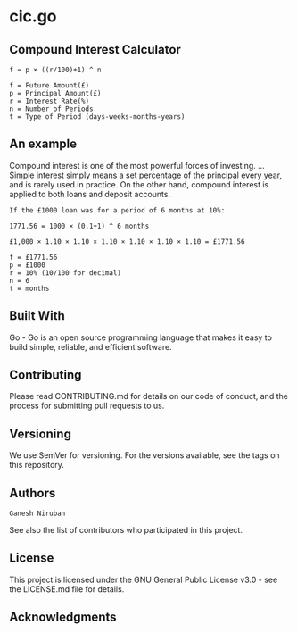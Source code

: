 # cic.go

## Compound Interest Calculator
```
f = p × ((r/100)+1) ^ n

f = Future Amount(£)
p = Principal Amount(£)
r = Interest Rate(%)
n = Number of Periods
t = Type of Period (days-weeks-months-years)
```
## An example

Compound interest is one of the most powerful forces of investing. ... Simple interest simply means a set percentage of the principal every year, and is rarely used in practice. On the other hand, compound interest is applied to both loans and deposit accounts.
```
If the £1000 loan was for a period of 6 months at 10%:

1771.56 = 1000 × (0.1+1) ^ 6 months

£1,000 × 1.10 × 1.10 × 1.10 × 1.10 × 1.10 × 1.10 = £1771.56

f = £1771.56
p = £1000
r = 10% (10/100 for decimal)
n = 6
t = months
```
## Built With 

Go - Go is an open source programming language that makes it easy to build simple, reliable, and efficient software.

## Contributing

Please read CONTRIBUTING.md for details on our code of conduct, and the process for submitting pull requests to us.

## Versioning

We use SemVer for versioning. For the versions available, see the tags on this repository.

## Authors
```
Ganesh Niruban
```
See also the list of contributors who participated in this project.

## License

This project is licensed under the GNU General Public License v3.0 - see the LICENSE.md file for details.

## Acknowledgments
